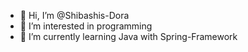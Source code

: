 - 👋 Hi, I’m @Shibashis-Dora
- 👀 I’m interested in programming
- 🌱 I’m currently learning Java with Spring-Framework

<!---
Shibashis-Dora/Shibashis-Dora is a ✨ special ✨ repository because its `README.md` (this file) appears on your GitHub profile.
You can click the Preview link to take a look at your changes.
--->
